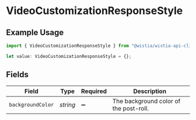 # VideoCustomizationResponseStyle

## Example Usage

```typescript
import { VideoCustomizationResponseStyle } from "@wistia/wistia-api-client/models";

let value: VideoCustomizationResponseStyle = {};
```

## Fields

| Field                                  | Type                                   | Required                               | Description                            |
| -------------------------------------- | -------------------------------------- | -------------------------------------- | -------------------------------------- |
| `backgroundColor`                      | *string*                               | :heavy_minus_sign:                     | The background color of the post-roll. |